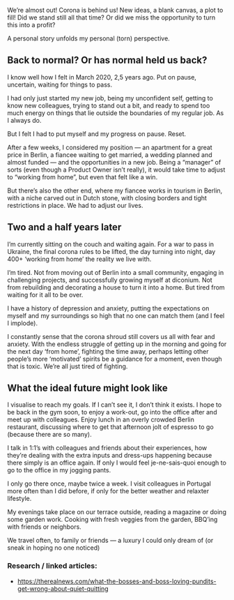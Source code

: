 We’re almost out! Corona is behind us! New ideas, a blank canvas, a plot to fill! Did we stand still all that time? Or did we miss the opportunity to turn this into a profit?

A personal story unfolds my personal (torn) perspective.

## Back to normal? Or has normal held us back?
I know well how I felt in March 2020, 2,5 years ago. Put on pause, uncertain, waiting for things to pass.

I had only just started my new job, being my unconfident self, getting to know new colleagues, trying to stand out a bit, and ready to spend too much energy on things that lie outside the boundaries of my regular job. As I always do.

But I felt I had to put myself and my progress on pause. Reset.

After a few weeks, I considered my position — an apartment for a great price in Berlin, a fiancee waiting to get married, a wedding planned and almost funded — and the opportunities in a new job. 
Being a “manager” of sorts (even though a Product Owner isn’t really), it would take time to adjust to “working from home”, but even that felt like a win.

But there’s also the other end, where my fiancee works in tourism in Berlin, with a niche carved out in Dutch stone, with closing borders and tight restrictions in place. We had to adjust our lives.

## Two and a half years later
I’m currently sitting on the couch and waiting again. For a war to pass in Ukraine, the final corona rules to be lifted, the day turning into night, day 400+ ‘working from home’ the reality we live with.

I’m tired. Not from moving out of Berlin into a small community, engaging in challenging projects, and successfully growing myself at diconium. Not from rebuilding and decorating a house to turn it into a home. But tired from waiting for it all to be over.

I have a history of depression and anxiety, putting the expectations on myself and my surroundings so high that no one can match them (and I feel I implode). 

I constantly sense that the corona shroud still covers us all with fear and anxiety. With the endless struggle of getting up in the morning and going for the next day ‘from home’, fighting the time away, perhaps letting other people’s more ‘motivated’ spirits be a guidance for a moment, even though that is toxic. We’re all just tired of fighting.

## What the ideal future might look like
I visualise to reach my goals. If I can’t see it, I don’t think it exists. I hope to be back in the gym soon, to enjoy a work-out, go into the office after and meet up with colleagues. Enjoy lunch in an overly crowded Berlin restaurant, discussing where to get that afternoon jolt of espresso to go (because there are so many).

I talk in 1:1’s with colleagues and friends about their experiences, how they’re dealing with the extra inputs and dress-ups happening because there simply is an office again. If only I would feel je-ne-sais-quoi enough to go to the office in my jogging pants.

I only go there once, maybe twice a week. I visit colleagues in Portugal more often than I did before, if only for the better weather and relaxter lifestyle. 

My evenings take place on our terrace outside, reading a magazine or doing some garden work. Cooking with fresh veggies from the garden, BBQ’ing with friends or neighbors. 

We travel often, to family or friends — a luxury I could only dream of (or sneak in hoping no one noticed) 

### Research / linked articles:
* https://therealnews.com/what-the-bosses-and-boss-loving-pundits-get-wrong-about-quiet-quitting